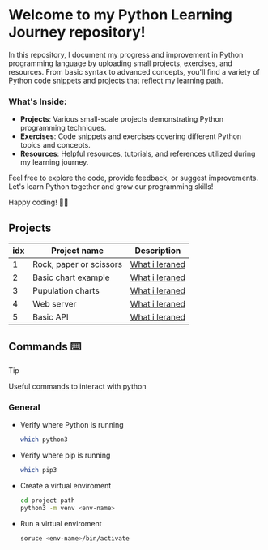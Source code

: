 # Welcome to my Python Learning Journey repository!

In this repository, I document my progress and improvement in Python programming language by uploading small projects, exercises, and resources. From basic syntax to advanced concepts, you'll find a variety of Python code snippets and projects that reflect my learning path.

### What's Inside:

-   **Projects**: Various small-scale projects demonstrating Python programming techniques.
-   **Exercises**: Code snippets and exercises covering different Python topics and concepts.
-   **Resources**: Helpful resources, tutorials, and references utilized during my learning journey.

Feel free to explore the code, provide feedback, or suggest improvements. Let's learn Python together and grow our programming skills!

Happy coding! 🐍✨

## Projects

| idx | Project name            | Description                                    |
| --- | ----------------------- | ---------------------------------------------- |
| 1   | Rock, paper or scissors | [What i leraned](/rps-game/README.md)          |
| 2   | Basic chart example     | [What i leraned](/matplotlib-charts/README.md) |
| 3   | Pupulation charts       | [What i leraned](/population-charts/README.md) |
| 4   | Web server              | [What i leraned](/web-server/README.md)        |
| 5   | Basic API               | [What i leraned](/fast-api/README.md)          |

## Commands ⌨️

> [!TIP]
> Useful commands to interact with python

### General

-   Verify where Python is running

    ```sh
    which python3
    ```

-   Verify where pip is running

    ```sh
    which pip3
    ```

-   Create a virtual enviroment

    ```sh
    cd project path
    python3 -m venv <env-name>
    ```

-   Run a virtual enviroment
    ```sh
    soruce <env-name>/bin/activate
    ```
